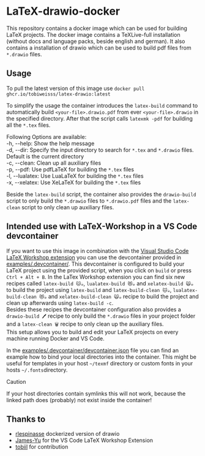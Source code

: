 # LaTeX-drawio-docker
This repository contains a docker image which can be used for building LaTeX projects.
The docker image contains a TeXLive-full installation (without docs and language packs, beside english and german).
It also contains a installation of drawio which can be used to build pdf files from `*.drawio` files.

## Usage
To pull the latest version of this image use `docker pull ghcr.io/tobiweisss/latex-drawio:latest`

To simplify the usage the container introduces the `latex-build` command to automatically build `<your-file>.drawio.pdf` from ever `<your-file>.drawio` in the specified directory. After that the script calls `latexmk -pdf` for building all the `*.tex` files.

Following Options are available: </br>
    -h, --help:     Show the help message </br>
    -d, --dir:      Specify the input directory to search for `*.tex` and `*.drawio` files. Default is the current directory</br>
    -c, --clean:    Clean up all auxiliary files </br>
    -p, --pdf:      Use pdfLaTeX for building the `*.tex` files </br>
    -l, --lualatex: Use LuaLaTeX for building the `*.tex` files </br>
    -x, --xelatex:  Use XeLaTeX for building the `*.tex` files </br>

Beside the `latex-build` script, the container also provides the `drawio-build` script to only build the `*.drawio` files to `*.drawio.pdf` files and the `latex-clean` script to only clean up auxiliary files.

## Intended use with LaTeX-Workshop in a VS Code devcontainer
If you want to use this image in combination with the [Visual Studio Code LaTeX Workshop extension](https://github.com/James-Yu/LaTeX-Workshop) you can use the devcontainer provided in [examples/.devcontainer/](examples/.devcontainer/). This devcontainer is configured to build your LaTeX project using the provided script, when you click on `build` or press `Ctrl + Alt + B`. In the LaTex Workshop extension you can find six new recipes called `latex-build 🐱☕`, `lualatex-build 😻☕` and `xelatex-build 🙀☕` to build the project using `latex-build` and `latex-build-clean 🐱☕`, `lualatex-build-clean 😻☕` and `xelatex-build-clean 🙀☕` recipe to build the project and clean up afterwards using `latex-build -c`.</br>
Besides these recipes the devcontainer configuration also provides a `drawio-build 🖊️` recipe to only build the `*.drawio` files in your project folder and a `latex-clean 🗑️` recipe to only clean up the auxiliary files.</br>
This setup allows you to build and edit your LaTeX projects on every machine running Docker and VS Code.

In the [examples/.devcontainer/devcontainer.json](examples/.devcontainer/devcontainer.json) file you can find an example how to bind your local directories into the container. This might be useful for templates in your host `~/texmf` directory or custom fonts in your hosts `~/.fonts`directory.
>[!CAUTION]
> If your host directories contain symlinks this will not work, because the linked path does (probably) not exist inside the container!

## Thanks to
* [rlespinasse](https://github.com/rlespinasse/docker-drawio-desktop-headless) dockerized version of drawio
* [James-Yu](https://github.com/James-Yu) for the VS Code LaTeX Workshop Extension
* [tobiil](https://github.com/tobiil) for contribution
